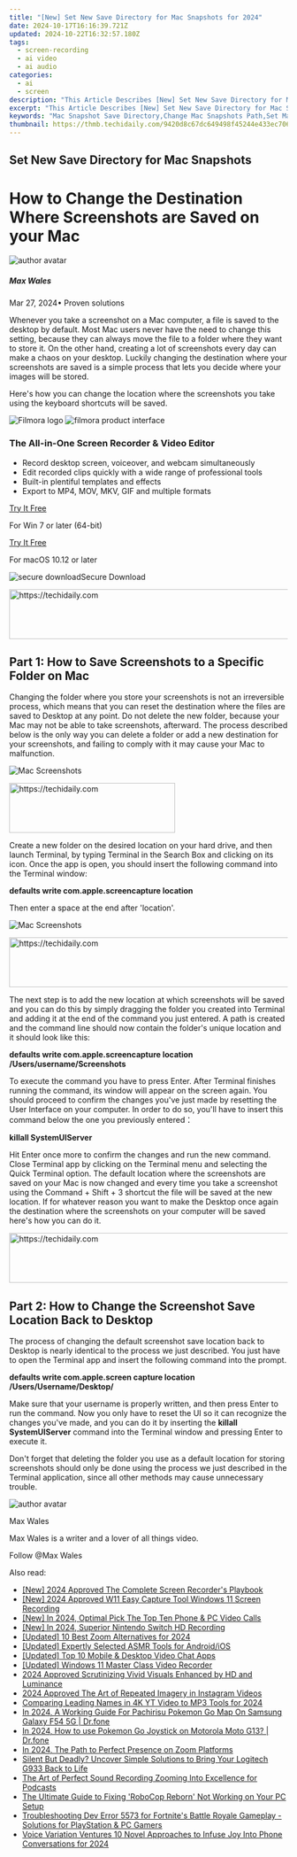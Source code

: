 ```yaml
---
title: "[New] Set New Save Directory for Mac Snapshots for 2024"
date: 2024-10-17T16:16:39.721Z
updated: 2024-10-22T16:32:57.180Z
tags: 
  - screen-recording
  - ai video
  - ai audio
categories: 
  - ai
  - screen
description: "This Article Describes [New] Set New Save Directory for Mac Snapshots for 2024"
excerpt: "This Article Describes [New] Set New Save Directory for Mac Snapshots for 2024"
keywords: "Mac Snapshot Save Directory,Change Mac Snapshots Path,Set Mac Photo Backup Folder,Update Mac Screenshot Storage,Mac Image Save Location,Modify Mac Photo Directory,Adjust Mac Snapshot Settings"
thumbnail: https://thmb.techidaily.com/9420d8c67dc649498f45244e433ec706e66933c2bf2f2b4b3c5585601cba7b98.jpg
---
```


## Set New Save Directory for Mac Snapshots

# How to Change the Destination Where Screenshots are Saved on your Mac

![author avatar](https://images.wondershare.com/filmora/article-images/max-wales-author.jpg)

##### Max Wales

 Mar 27, 2024• Proven solutions

Whenever you take a screenshot on a Mac computer, a file is saved to the desktop by default. Most Mac users never have the need to change this setting, because they can always move the file to a folder where they want to store it. On the other hand, creating a lot of screenshots every day can make a chaos on your desktop. Luckily changing the destination where your screenshots are saved is a simple process that lets you decide where your images will be stored.

Here's how you can change the location where the screenshots you take using the keyboard shortcuts will be saved.

![Filmora logo](https://images.wondershare.com/filmora/logo_icon/wondershare-filmora-logo-horizontal.png) ![filmora product interface](https://images.wondershare.com/filmora/images/common/filmora-product-banner.png)

### The All-in-One Screen Recorder & Video Editor

* Record desktop screen, voiceover, and webcam simultaneously
* Edit recorded clips quickly with a wide range of professional tools
* Built-in plentiful templates and effects
* Export to MP4, MOV, MKV, GIF and multiple formats

[Try It Free](https://tools.techidaily.com/wondershare/filmora/download/)

For Win 7 or later (64-bit)

[Try It Free](https://tools.techidaily.com/wondershare/filmora/download/)

For macOS 10.12 or later

![secure download](https://static.wondershare.com/images-filmora/images/common/securety.svg)Secure Download

<!-- affiliate ads begin -->
<a href="https://appsumo.8odi.net/c/5597632/2044582/7443" target="_top" id="2044582">
  <img src="//a.impactradius-go.com/display-ad/7443-2044582" border="0" alt="https://techidaily.com" width="728" height="90"/>
</a>
<img height="0" width="0" src="https://appsumo.8odi.net/i/5597632/2044582/7443" style="position:absolute;visibility:hidden;" border="0" />
<!-- affiliate ads end -->

## Part 1: How to Save Screenshots to a Specific Folder on Mac

Changing the folder where you store your screenshots is not an irreversible process, which means that you can reset the destination where the files are saved to Desktop at any point. Do not delete the new folder, because your Mac may not be able to take screenshots, afterward. The process described below is the only way you can delete a folder or add a new destination for your screenshots, and failing to comply with it may cause your Mac to malfunction.

![ Mac Screenshots](https://images.wondershare.com/filmora/article-images/mac-screenshot-terminal.jpg)

<!-- affiliate ads begin -->
<a href="https://aligracehair.sjv.io/c/5597632/1896541/19272" target="_top" id="1896541">
  <img src="//a.impactradius-go.com/display-ad/19272-1896541" border="0" alt="https://techidaily.com" width="300" height="90"/>
</a>
<img height="0" width="0" src="https://aligracehair.sjv.io/i/5597632/1896541/19272" style="position:absolute;visibility:hidden;" border="0" />
<!-- affiliate ads end -->

Create a new folder on the desired location on your hard drive, and then launch Terminal, by typing Terminal in the Search Box and clicking on its icon. Once the app is open, you should insert the following command into the Terminal window:

**defaults write com.apple.screencapture location**

Then enter a space at the end after 'location'.

![ Mac Screenshots](https://images.wondershare.com/filmora/article-images/mac-screenshot-terminal-settings.jpg)

<!-- affiliate ads begin -->
<a href="https://appsumo.8odi.net/c/5597632/2037338/7443" target="_top" id="2037338">
  <img src="//a.impactradius-go.com/display-ad/7443-2037338" border="0" alt="https://techidaily.com" width="728" height="90"/>
</a>
<img height="0" width="0" src="https://appsumo.8odi.net/i/5597632/2037338/7443" style="position:absolute;visibility:hidden;" border="0" />
<!-- affiliate ads end -->

The next step is to add the new location at which screenshots will be saved and you can do this by simply dragging the folder you created into Terminal and adding it at the end of the command you just entered. A path is created and the command line should now contain the folder's unique location and it should look like this:

**defaults write com.apple.screencapture location /Users/username/Screenshots**

To execute the command you have to press Enter. After Terminal finishes running the command, its window will appear on the screen again. You should proceed to confirm the changes you've just made by resetting the User Interface on your computer. In order to do so, you'll have to insert this command below the one you previously entered：

**killall SystemUIServer**

Hit Enter once more to confirm the changes and run the new command. Close Terminal app by clicking on the Terminal menu and selecting the Quick Terminal option. The default location where the screenshots are saved on your Mac is now changed and every time you take a screenshot using the Command + Shift + 3 shortcut the file will be saved at the new location. If for whatever reason you want to make the Desktop once again the destination where the screenshots on your computer will be saved here's how you can do it.

<!-- affiliate ads begin -->
<a href="https://appsumo.8odi.net/c/5597632/2037334/7443" target="_top" id="2037334">
  <img src="//a.impactradius-go.com/display-ad/7443-2037334" border="0" alt="https://techidaily.com" width="728" height="90"/>
</a>
<img height="0" width="0" src="https://appsumo.8odi.net/i/5597632/2037334/7443" style="position:absolute;visibility:hidden;" border="0" />
<!-- affiliate ads end -->

## Part 2: How to Change the Screenshot Save Location Back to Desktop

The process of changing the default screenshot save location back to Desktop is nearly identical to the process we just described. You just have to open the Terminal app and insert the following command into the prompt.

**defaults write com.apple.screen capture location /Users/Username/Desktop/**

Make sure that your username is properly written, and then press Enter to run the command. Now you only have to reset the UI so it can recognize the changes you've made, and you can do it by inserting the **killall SystemUIServer** command into the Terminal window and pressing Enter to execute it.

Don't forget that deleting the folder you use as a default location for storing screenshots should only be done using the process we just described in the Terminal application, since all other methods may cause unnecessary trouble.

![author avatar](https://images.wondershare.com/filmora/article-images/max-wales-author.jpg)

Max Wales

Max Wales is a writer and a lover of all things video.

Follow @Max Wales

<ins class="adsbygoogle"
      style="display:block"
      data-ad-client="ca-pub-7571918770474297"
      data-ad-slot="8358498916"
      data-ad-format="auto"
      data-full-width-responsive="true"></ins>

<span class="atpl-alsoreadstyle">Also read:</span>
<div><ul>
<li><a href="https://screen-mirroring-recording.techidaily.com/new-2024-approved-the-complete-screen-recorders-playbook/"><u>[New] 2024 Approved The Complete Screen Recorder's Playbook</u></a></li>
<li><a href="https://screen-mirroring-recording.techidaily.com/new-2024-approved-w11-easy-capture-tool-windows-11-screen-recording/"><u>[New] 2024 Approved W11 Easy Capture Tool Windows 11 Screen Recording</u></a></li>
<li><a href="https://screen-mirroring-recording.techidaily.com/new-in-2024-optimal-pick-the-top-ten-phone-and-pc-video-calls/"><u>[New] In 2024, Optimal Pick The Top Ten Phone & PC Video Calls</u></a></li>
<li><a href="https://screen-mirroring-recording.techidaily.com/new-in-2024-superior-nintendo-switch-hd-recording/"><u>[New] In 2024, Superior Nintendo Switch HD Recording</u></a></li>
<li><a href="https://screen-mirroring-recording.techidaily.com/updated-10-best-zoom-alternatives-for-2024/"><u>[Updated] 10 Best Zoom Alternatives for 2024</u></a></li>
<li><a href="https://facebook-video-share.techidaily.com/updated-expertly-selected-asmr-tools-for-androidios/"><u>[Updated] Expertly Selected ASMR Tools for Android/iOS</u></a></li>
<li><a href="https://screen-mirroring-recording.techidaily.com/updated-top-10-mobile-and-desktop-video-chat-apps/"><u>[Updated] Top 10 Mobile & Desktop Video Chat Apps</u></a></li>
<li><a href="https://screen-sharing-recording.techidaily.com/updated-windows-11-master-class-video-recorder/"><u>[Updated] Windows 11 Master Class Video Recorder</u></a></li>
<li><a href="https://extra-support.techidaily.com/2024-approved-scrutinizing-vivid-visuals-enhanced-by-hd-and-luminance/"><u>2024 Approved Scrutinizing Vivid Visuals Enhanced by HD and Luminance</u></a></li>
<li><a href="https://instagram-video-files.techidaily.com/2024-approved-the-art-of-repeated-imagery-in-instagram-videos/"><u>2024 Approved The Art of Repeated Imagery in Instagram Videos</u></a></li>
<li><a href="https://extra-hints.techidaily.com/comparing-leading-names-in-4k-yt-video-to-mp3-tools-for-2024/"><u>Comparing Leading Names in 4K YT Video to MP3 Tools for 2024</u></a></li>
<li><a href="https://change-location.techidaily.com/in-2024-a-working-guide-for-pachirisu-pokemon-go-map-on-samsung-galaxy-f54-5g-drfone-by-drfone-virtual-android/"><u>In 2024, A Working Guide For Pachirisu Pokemon Go Map On Samsung Galaxy F54 5G | Dr.fone</u></a></li>
<li><a href="https://android-pokemon-go.techidaily.com/in-2024-how-to-use-pokemon-go-joystick-on-motorola-moto-g13-drfone-by-drfone-virtual-android/"><u>In 2024, How to use Pokemon Go Joystick on Motorola Moto G13? | Dr.fone</u></a></li>
<li><a href="https://screen-mirroring-recording.techidaily.com/in-2024-the-path-to-perfect-presence-on-zoom-platforms/"><u>In 2024, The Path to Perfect Presence on Zoom Platforms</u></a></li>
<li><a href="https://sound-issues.techidaily.com/silent-but-deadly-uncover-simple-solutions-to-bring-your-logitech-g933-back-to-life/"><u>Silent But Deadly? Uncover Simple Solutions to Bring Your Logitech G933 Back to Life</u></a></li>
<li><a href="https://screen-mirroring-recording.techidaily.com/the-art-of-perfect-sound-recording-zooming-into-excellence-for-podcasts/"><u>The Art of Perfect Sound Recording Zooming Into Excellence for Podcasts</u></a></li>
<li><a href="https://win-blog.techidaily.com/the-ultimate-guide-to-fixing-robocop-reborn-not-working-on-your-pc-setup/"><u>The Ultimate Guide to Fixing 'RoboCop Reborn' Not Working on Your PC Setup</u></a></li>
<li><a href="https://screen-mirroring-recording.techidaily.com/troubleshooting-dev-error-5573-for-fortnites-battle-royale-gameplay-solutions-for-playstation-and-pc-gamers/"><u>Troubleshooting Dev Error 5573 for Fortnite's Battle Royale Gameplay - Solutions for PlayStation & PC Gamers</u></a></li>
<li><a href="https://sound-tweaking.techidaily.com/voice-variation-ventures-10-novel-approaches-to-infuse-joy-into-phone-conversations-for-2024/"><u>Voice Variation Ventures 10 Novel Approaches to Infuse Joy Into Phone Conversations for 2024</u></a></li>
</ul></div>


